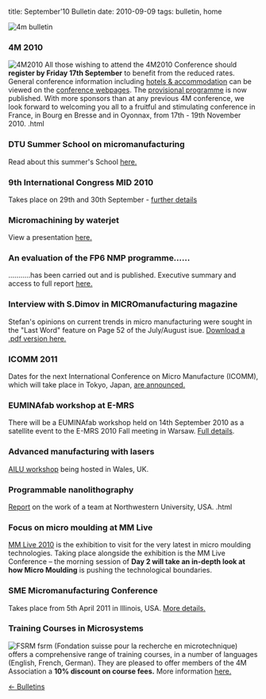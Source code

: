 title: September'10 Bulletin
date: 2010-09-09 
tags: bulletin, home


![4m bulletin](/4m-association/images/4mbulletin168.png)

<!--break-->
###  4M 2010


![4M2010](/4m-association/images/4m-logotight_web.png)
All those wishing to attend the 4M2010 Conference should **register by Friday 17th September** to benefit from the reduced rates.  General conference information including [hotels & accommodation](/4m-association/content/Hotels-and-Acommodation/Hotels-and-Acommodation.html) can be viewed on the [conference webpages](/4m-association/conference/2010).  The [provisional programme](/4m-association/content/Provisional-Programme) is now published. With more sponsors than at any previous 4M conference, we look forward to welcoming you all to a fruitful and stimulating conference in France, in Bourg en Bresse and in Oyonnax, from 17th - 19th November 2010.  .html
    
###  DTU Summer School on micromanufacturing

Read about this summer's School [here.](/4m-association/content/Summer-School-micro-manufacturing/Summer-School-micro-manufacturing.html)
  
###  9th International Congress MID 2010

Takes place on 29th and 30th September - [further details](/4m-association/event/9th-International-MID-Congress.html)  
  
###  Micromachining by waterjet

View a presentation [here.](/4m-association/content/Waterjet-technology-precision-and-micro-machining/Waterjet-technology-precision-and-micro-machining.html)
  
###  An evaluation of the FP6 NMP programme......

...........has been carried out and is published. Executive summary and access to full report [here.](/4m-association/content/Evaluation-FP6-NMP/Evaluation-FP6-NMP.html)
  
###  Interview with S.Dimov in MICROmanufacturing magazine

Stefan's opinions on current trends in micro manufacturing were sought in the "Last Word" feature on Page 52 of the July/August isue. [Download a .pdf version here.](http://www.micromanufacturing.com/showthread.php?p=973)
  
###  ICOMM 2011

Dates for the next International Conference on Micro Manufacture (ICOMM), which will take place in Tokyo, Japan, [are announced.](/4m-association/event/ICOMM-2011)  
  
###  EUMINAfab workshop at E-MRS

There will be a EUMINAfab workshop held on 14th September 2010 as a satellite event to the E-MRS 2010 Fall meeting in Warsaw. [Full details](/4m-association/event/EUMINAfab-E-MRS.html).  
  
###  Advanced manufacturing with lasers

[AILU workshop](/4m-association/event/Advanced-micro-manufacturing-lasers.html) being hosted in Wales, UK.  
    
###  Programmable nanolithography

[Report](/4m-association/content/Revolutionizing-nanofabrication-programmable-nanolithography/Revolutionizing-nanofabrication-programmable-nanolithography.html) on the work of a team at Northwestern University, USA.  .html

###  Focus on micro moulding at MM Live

[MM Live 2010](http://www.micromanu.com/x/mmliveuk.html) is the exhibition to visit for  the very latest in micro moulding technologies. Taking place alongside the exhibition is the MM Live Conference – the morning session of **Day 2 will take an in-depth look at how Micro Moulding** is pushing the technological boundaries.  
  
###  SME Micromanufacturing Conference

Takes place from 5th April 2011 in Illinois, USA. [More details.](/4m-association/event/SME-Micromanufacturing-Conference)  

###  Training Courses in Microsystems

![FSRM](/4m-association/images/fsrm_logo_web.gif)
fsrm (Fondation suisse pour la recherche en microtechnique) offers a comprehensive range of training courses, in a number of languages (English, French, German). They are pleased to offer members of the 4M Association a <b>10% discount on course fees.</b> More information [here.](/4m-association/content/fsrm-training-courses/fsrm-training-courses.html)

[&larr; Bulletins](/4m-association/bulletin/index.html)